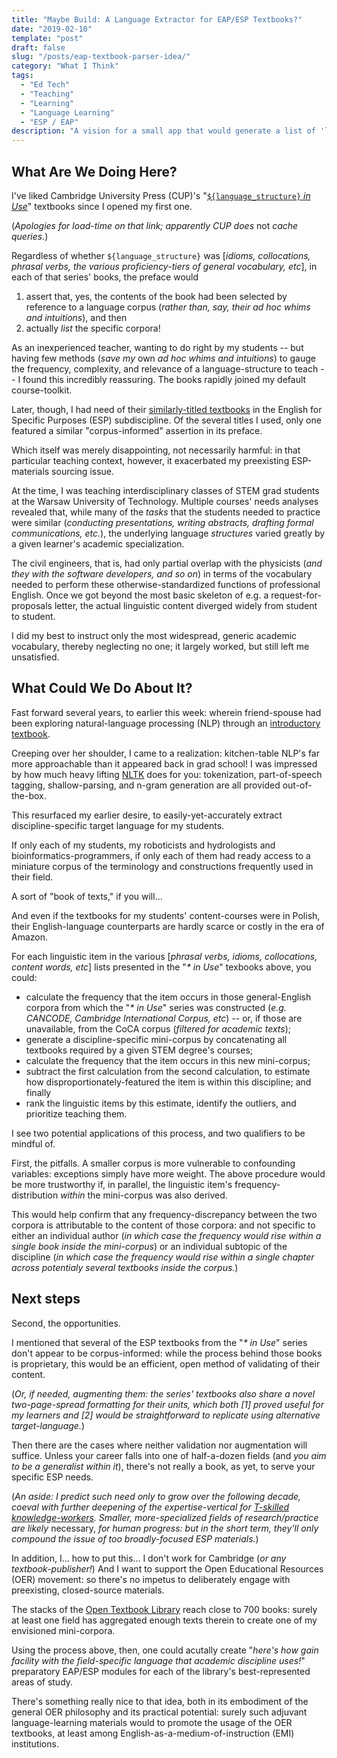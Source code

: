 ```yaml
---
title: "Maybe Build: A Language Extractor for EAP/ESP Textbooks?"
date: "2019-02-10"
template: "post"
draft: false
slug: "/posts/eap-textbook-parser-idea/"
category: "What I Think"
tags:
  - "Ed Tech"
  - "Teaching"
  - "Learning"
  - "Language Learning"
  - "ESP / EAP"
description: "A vision for a small app that would generate a list of 'language to learn' in order to scaffold ELL's engagement with an English-medium content course's main textbook."
---
```


## What Are We Doing Here?

I've liked Cambridge University Press (CUP)'s "[`${language_structure}` _in Use_](https://www.cambridge.org/us/search?site=CE&currentTheme=Learning&iFeelLucky=false&query=in+use)" textbooks since I opened my first one.

(_Apologies for load-time on that link; apparently CUP does_ not _cache queries._)

Regardless of whether `${language_structure}` was [_idioms, collocations, phrasal verbs, the various proficiency-tiers of general vocabulary, etc_], in each of that series' books, the preface would 
1. assert that, yes, the contents of the book had been selected by reference to a language corpus (_rather than, say, their ad hoc whims and intuitions_), and then 
2. actually _list_ the specific corpora!

As an inexperienced teacher, wanting to do right by my students -- but having few methods (_save my_ own _ad hoc whims and intuitions_) to gauge the frequency, complexity, and relevance of a language-structure to teach -- I found this incredibly reassuring. The books rapidly joined my default course-toolkit.

Later, though, I had need of their [similarly-titled textbooks](https://www.cambridge.org/us/search?currentTheme=Learning&query=in+use&tab=cambridgeenglish&pageSize=20&webSubjects%5B%5D=Business%2C+Professional+and+Vocational-%3EBusiness+English&webSubjects%5B%5D=Business%2C+Professional+and+Vocational-%3EProfessional+English&webSubjects%5B%5D=Business%2C+Professional+and+Vocational-%3EVocational+English&sortOrder=&openOptions[]=facet_webSubjects&openOptions[]=facet_2fb6a8fac8c372930fcf18be85f26937&openOptions[]=facet_lvar&openOptions[]=facet_format&openOptions[]=facet_exam&openOptions[]=facet_cef&openOptions[]=facet_type&closedOptions[]=facet_f4a9b56113fbe3f774b9a3f996c3cbab&closedOptions[]=facet_7be323f6b6592373405912878ea44470&closedOptions[]=facet_64d8e9e09d34e44c325b15bdd15afbd3&closedOptions[]=facet_3b7fa03a0f178febd25dd574a3d90f87&closedOptions[]=facet_9a8f31e38f64f5d5d511e76a60cb78f6&closedOptions[]=facet_273b64be1cb56d3af1ba2a687f97ee15&closedOptions[]=facet_557234f63109d60f77e9bb72a576645a&closedOptions[]=facet_f0dd11412ad4bc8a5856af65db7a3f1e&closedOptions[]=facet_45015ac31c52095fe7936111d2d32455) in the English for Specific Purposes (ESP) subdiscipline. Of the several titles I used, only one featured a similar "corpus-informed" assertion in its preface. 

Which itself was merely disappointing, not necessarily harmful: in that particular teaching context, however, it exacerbated my preexisting ESP-materials sourcing issue. 

At the time, I was teaching interdisciplinary classes of STEM grad students at the Warsaw University of Technology. Multiple courses' needs analyses revealed that, while many of the _tasks_ that the students needed to practice were similar (_conducting presentations, writing abstracts, drafting formal communications, etc._), the underlying language _structures_ varied greatly by a given learner's academic specialization. 

The civil engineers, that is, had only partial overlap with the physicists (_and they with the software developers, and so on_) in terms of the vocabulary needed to perform these otherwise-standardized functions of professional English. Once we got beyond the most basic skeleton of e.g. a request-for-proposals letter, the actual linguistic content diverged widely from student to student.

I did my best to instruct only the most widespread, generic academic vocabulary, thereby neglecting no one; it largely worked, but still left me unsatisfied. 

## What Could We Do About It?

Fast forward several years, to earlier this week: wherein friend-spouse had been exploring natural-language processing (NLP) through an [introductory textbook](http://shop.oreilly.com/product/9780596516499). 

Creeping over her shoulder, I came to a realization: kitchen-table NLP's far more approachable than it appeared back in grad school! I was impressed by how much heavy lifting [NLTK](https://en.wikipedia.org/wiki/Natural_Language_Toolkit) does for you: tokenization, part-of-speech tagging, shallow-parsing, and n-gram generation are all provided out-of-the-box.

This resurfaced my earlier desire, to easily-yet-accurately extract discipline-specific target language for my students.

If only each of my students, my roboticists and hydrologists and bioinformatics-programmers, if only each of them had ready access to a miniature corpus of the terminology and constructions frequently used in their field. 

A sort of "book of texts," if you will...

And even if the textbooks for my students' content-courses were in Polish, their English-language counterparts are hardly scarce or costly in the era of Amazon.

For each linguistic item in the various [_phrasal verbs, idioms, collocations, content words, etc_] lists presented in the "_* in Use_" texbooks above, you could:
- calculate the frequency that the item occurs in those general-English corpora from which the "_* in Use_" series was constructed (_e.g. CANCODE, Cambridge International Corpus, etc_) -- or, if those are unavailable, from the CoCA corpus (_filtered for academic texts_); 
- generate a discipline-specific mini-corpus by concatenating all textbooks required by a given STEM degree's courses; 
- calculate the frequency that the item occurs in this new mini-corpus;
- subtract the first calculation from the second calculation, to estimate how disproportionately-featured the item is within this discipline; and finally
- rank the linguistic items by this estimate, identify the outliers, and prioritize teaching them.

I see two potential applications of this process, and two qualifiers to be mindful of.

First, the pitfalls. A smaller corpus is more vulnerable to confounding variables: exceptions simply have more weight. The above procedure would be more trustworthy if, in parallel, the linguistic item's frequency-distribution _within_ the mini-corpus was also derived. 

This would help confirm that any frequency-discrepancy between the two corpora is attributable to the content of those corpora: and not specific to either an individual author (_in which case the frequency would rise within a single book inside the mini-corpus_) or an individual subtopic of the discipline (_in which case the frequency would rise within a single chapter across potentialy several textbooks inside the corpus._)

## Next steps

Second, the opportunities. 

I mentioned that several of the ESP textbooks from the "_* in Use_" series don't appear to be corpus-informed: while the process behind those books is proprietary, this would be an efficient, open method of validating of their content. 

(_Or, if needed, augmenting them: the series' textbooks also share a novel two-page-spread formatting for their units, which both [1] proved useful for my learners and [2] would be straightforward to replicate using alternative target-language._)

Then there are the cases where neither validation nor augmentation will suffice. Unless your career falls into one of half-a-dozen fields (and _you aim to be a generalist within it_), there's not really a book, as yet, to serve your specific ESP needs. 

(_An aside: I predict such need only to grow over the following decade, coeval with further deepening of the expertise-vertical for_ [_T-skilled knowledge-workers_](https://en.wikipedia.org/wiki/T-shaped_skills)_. Smaller, more-specialized fields of research/practice are likely_ necessary, _for human progress: but in the short term, they'll only compound the issue of too broadly-focused ESP materials._)

In addition, I... how to put this... I don't work for Cambridge (_or any textbook-publisher!_) And I want to support the Open Educational Resources (OER) movement: so there's no impetus to deliberately engage with preexisting, closed-source materials.

The stacks of the [Open Textbook Library](https://open.umn.edu/opentextbooks) reach close to 700 books: surely at least one field has aggregated enough texts therein to create one of my envisioned mini-corpora.

Using the process above, then, one could acutally create "_here's how gain facility with the field-specific language that academic discipline uses!_" preparatory EAP/ESP modules for each of the library's best-represented areas of study.

There's something really nice to that idea, both in its embodiment of the general OER philosophy and its practical potential: surely such adjuvant language-learning materials would to promote the usage of the OER textbooks, at least among English-as-a-medium-of-instruction (EMI) institutions.